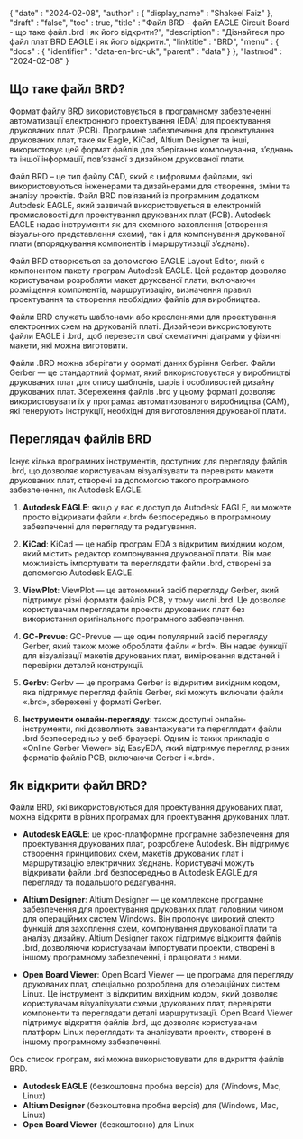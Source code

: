 {
  "date" : "2024-02-08",
  "author" : {
    "display_name" : "Shakeel Faiz"
},
  "draft" : "false",
  "toc" : true,
  "title" : "Файл BRD - файл EAGLE Circuit Board - що таке файл .brd і як його відкрити?",
  "description" : "Дізнайтеся про файл плат BRD EAGLE і як його відкрити.",
  "linktitle" : "BRD",
  "menu" : {
    "docs" : {
      "identifier" : "data-en-brd-uk",
      "parent" : "data"
}
},
  "lastmod" : "2024-02-08"
}

## Що таке файл BRD?

Формат файлу BRD використовується в програмному забезпеченні автоматизації електронного проектування (EDA) для проектування друкованих плат (PCB). Програмне забезпечення для проектування друкованих плат, таке як Eagle, KiCad, Altium Designer та інші, використовує цей формат файлів для зберігання компонування, з’єднань та іншої інформації, пов’язаної з дизайном друкованої плати.

Файл BRD – це тип файлу CAD, який є цифровими файлами, які використовуються інженерами та дизайнерами для створення, зміни та аналізу проектів. Файл BRD пов’язаний із програмним додатком Autodesk EAGLE, який зазвичай використовується в електронній промисловості для проектування друкованих плат (PCB). Autodesk EAGLE надає інструменти як для схемного захоплення (створення візуального представлення схеми), так і для компонування друкованої плати (впорядкування компонентів і маршрутизації з’єднань).

Файл BRD створюється за допомогою EAGLE Layout Editor, який є компонентом пакету програм Autodesk EAGLE. Цей редактор дозволяє користувачам розробляти макет друкованої плати, включаючи розміщення компонентів, маршрутизацію, визначення правил проектування та створення необхідних файлів для виробництва.

Файли BRD служать шаблонами або кресленнями для проектування електронних схем на друкованій платі. Дизайнери використовують файли EAGLE і .brd, щоб перевести свої схематичні діаграми у фізичні макети, які можна виготовити.

Файли .BRD можна зберігати у форматі даних буріння Gerber. Файли Gerber — це стандартний формат, який використовується у виробництві друкованих плат для опису шаблонів, шарів і особливостей дизайну друкованих плат. Збереження файлів .brd у цьому форматі дозволяє використовувати їх у програмах автоматизованого виробництва (CAM), які генерують інструкції, необхідні для виготовлення друкованої плати.

## Переглядач файлів BRD

Існує кілька програмних інструментів, доступних для перегляду файлів .brd, що дозволяє користувачам візуалізувати та перевіряти макети друкованих плат, створені за допомогою такого програмного забезпечення, як Autodesk EAGLE.

1.  **Autodesk EAGLE**: якщо у вас є доступ до Autodesk EAGLE, ви можете просто відкривати файли «.brd» безпосередньо в програмному забезпеченні для перегляду та редагування.
    
2.  **KiCad**: KiCad — це набір програм EDA з відкритим вихідним кодом, який містить редактор компонування друкованої плати. Він має можливість імпортувати та переглядати файли .brd, створені за допомогою Autodesk EAGLE.
    
3.  **ViewPlot**: ViewPlot — це автономний засіб перегляду Gerber, який підтримує різні формати файлів PCB, у тому числі .brd. Це дозволяє користувачам переглядати проекти друкованих плат без використання оригінального програмного забезпечення.
    
4.  **GC-Prevue**: GC-Prevue — ще один популярний засіб перегляду Gerber, який також може обробляти файли «.brd». Він надає функції для візуалізації макетів друкованих плат, вимірювання відстаней і перевірки деталей конструкції.
    
5.  **Gerbv**: Gerbv — це програма Gerber із відкритим вихідним кодом, яка підтримує перегляд файлів Gerber, які можуть включати файли «.brd», збережені у форматі Gerber.
    
6.  **Інструменти онлайн-перегляду**: також доступні онлайн-інструменти, які дозволяють завантажувати та переглядати файли .brd безпосередньо у веб-браузері. Одним із таких прикладів є «Online Gerber Viewer» від EasyEDA, який підтримує перегляд різних форматів файлів PCB, включаючи Gerber і «.brd».

## Як відкрити файл BRD?

Файли BRD, які використовуються для проектування друкованих плат, можна відкрити в різних програмах для проектування друкованих плат.

- **Autodesk EAGLE**: це крос-платформне програмне забезпечення для проектування друкованих плат, розроблене Autodesk. Він підтримує створення принципових схем, макетів друкованих плат і маршрутизацію електричних з’єднань. Користувачі можуть відкривати файли .brd безпосередньо в Autodesk EAGLE для перегляду та подальшого редагування.
    
- **Altium Designer**: Altium Designer — це комплексне програмне забезпечення для проектування друкованих плат, головним чином для операційних систем Windows. Він пропонує широкий спектр функцій для захоплення схем, компонування друкованої плати та аналізу дизайну. Altium Designer також підтримує відкриття файлів .brd, дозволяючи користувачам імпортувати проекти, створені в іншому програмному забезпеченні, і працювати з ними.
    
- **Open Board Viewer**: Open Board Viewer — це програма для перегляду друкованих плат, спеціально розроблена для операційних систем Linux. Це інструмент із відкритим вихідним кодом, який дозволяє користувачам візуалізувати схеми друкованих плат, перевіряти компоненти та переглядати деталі маршрутизації. Open Board Viewer підтримує відкриття файлів .brd, що дозволяє користувачам платформ Linux переглядати та аналізувати проекти, створені в іншому програмному забезпеченні.

Ось список програм, які можна використовувати для відкриття файлів BRD.

- **Autodesk EAGLE** (безкоштовна пробна версія) для (Windows, Mac, Linux)
- **Altium Designer** (безкоштовна пробна версія) для (Windows, Mac, Linux)
- **Open Board Viewer** (безкоштовно) для Linux

